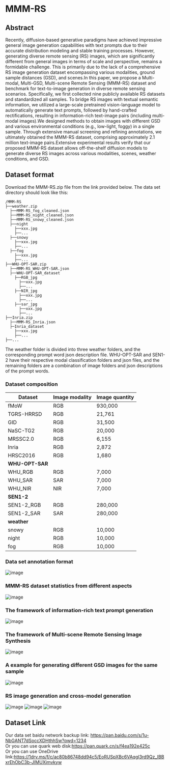 # MMM-RS
## Abstract

  Recently, diffusion-based generative paradigms have achieved impressive general image generation capabilities with text prompts due to their accurate distribution modeling and stable training processes. However, generating diverse remote sensing (RS) images, which are significantly different from general images in terms of scale and perspective, remains a formidable challenge. This is primarily due to the lack of a comprehensive RS image generation dataset encompassing various modalities, ground sample distances (GSD), and scenes.In this paper, we propose a Multi-modal, Multi-GSD, Multi-scene Remote Sensing (MMM-RS) dataset and benchmark for text-to-image generation in diverse remote sensing scenarios. Specifically, we first collected nine publicly available RS datasets and standardized all samples. To bridge RS images with textual semantic information, we utilized a large-scale pretrained vision-language model to automatically generate text prompts, followed by hand-crafted rectifications, resulting in information-rich text-image pairs (including multi-modal images).We designed methods to obtain images with different GSD and various environmental conditions (e.g., low-light, foggy) in a single sample. Through extensive manual screening and refining annotations, we ultimately obtained the MMM-RS dataset, comprising approximately 2.1 million text-image pairs.Extensive experimental results verify that our proposed MMM-RS dataset allows off-the-shelf diffusion models to generate diverse RS images across various modalities, scenes, weather conditions, and GSD.

## Dataset format
Download the MMM-RS.zip file from the link provided below. The data set directory should look like this:
```
/MMM-RS
├──weather.zip
  ├──MMM-RS_fog_cleaned.json
  ├──MMM-RS_night_cleaned.json
  ├──MMM-RS_snowy_cleaned.json
  ├──night
    ├──xxx.jpg
    ├──...
  ├──snowy
    ├──xxx.jpg
    ├──...
  ├──fog
    ├──xxx.jpg
    ├──...
├──WHU-OPT-SAR.zip
  ├──MMM-RS_WHU-OPT-SAR.json
  ├──WHU-OPT-SAR_dataset
    ├──RGB_jpg
      ├──xxx.jpg
      ├──...
    ├──NIR_jpg
      ├──xxx.jpg
      ├──...
    ├──sar_jpg
      ├──xxx.jpg
      ├──...
├──Inria.zip
  ├──MMM-RS_Inria.json
  ├─Inria_dataset
    ├──xxx.jpg
    ├──...
├──...
```
The weather folder is divided into three weather folders, and the corresponding prompt word json description file. WHU-OPT-SAR and SEN1-2 have their respective modal classification folders and json files, and the remaining folders are a combination of image folders and json descriptions of the prompt words.

### Dataset composition

| Dataset       | Image modality | Image quantity |
|-----------------|----------|---------|
| fMoW            | RGB      | 930,000 |
| TGRS-HRRSD      | RGB      | 21,761  |
| GID             | RGB      | 31,500  |
| NaSC-TG2        | RGB      | 20,000  |
| MRSSC2.0        | RGB      | 6,155   |
| Inria           | RGB      | 2,872   |
| HRSC2016        | RGB      | 1,680   |
| **WHU-OPT-SAR** |          |         |
| WHU_RGB         | RGB      | 7,000   |
| WHU_SAR         | SAR      | 7,000   |
| WHU_NIR         | NIR      | 7,000   |
| **SEN1-2**      |          |         |
| SEN1-2_RGB      | RGB      | 280,000 |
| SEN1-2_SAR      | SAR      | 280,000 |
| **weather**     |          |         |
| snowy           | RGB      | 10,000  |
| night           | RGB      | 10,000  |
| fog             | RGB      | 10,000  |


### Data set annotation format
![image](images/1.jpg)

### MMM-RS dataset statistics from different aspects
![image](images/2.jpg)

### The framework of information-rich text prompt generation
![image](images/3.jpg)

### The framework of Multi-scene Remote Sensing Image Synthesis
![image](images/4.jpg)

### A example for generating different GSD images for the same sample
![image](images/5.jpg)

### RS image generation and cross-model generation
![image](images/6.jpg)
![image](images/7.jpg)
![image](images/8.jpg)
## Dataset Link

  Our data set baidu network backup link: https://pan.baidu.com/s/1u-NbGANT7dSoccXDHthhSw?pwd=1234  
  Or you can use quark web disk:https://pan.quark.cn/s/f4ea192e425c  
  Or you can use OneDrive link:https://1drv.ms/f/c/ac80b86748dd94c5/EoRUSpXBc6VAqgl3rd9Qz_IBBxrEhObC3b-JIMUXjmvkyw  
